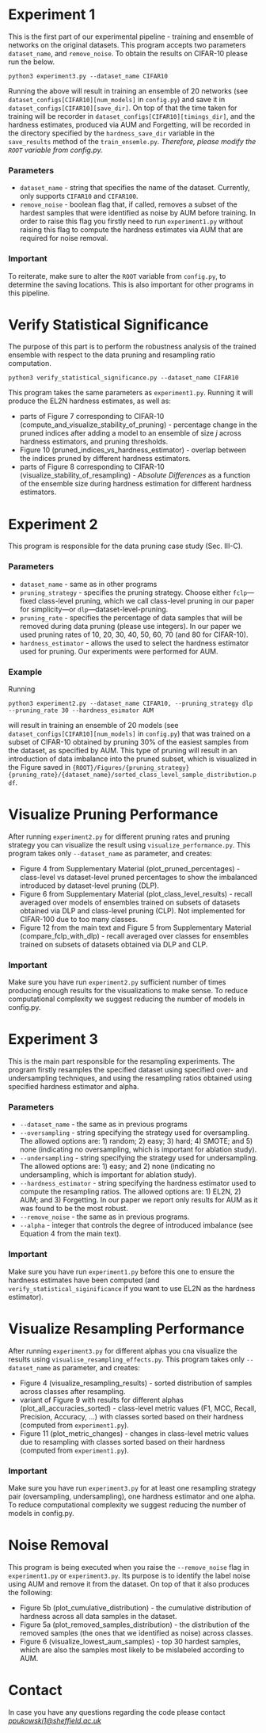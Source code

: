 # Experiment 1

This is the first part of our experimental pipeline - training and ensemble of networks on the original datasets.
This program accepts two parameters ``dataset_name``, and ``remove_noise``. To obtain the results on CIFAR-10 please 
run the below.

```
python3 experiment3.py --dataset_name CIFAR10
```

Running the above will result in training an ensemble of 20 networks (see `dataset_configs[CIFAR10][num_models]` in `config.py`) and 
save it in `dataset_configs[CIFAR10][save_dir]`. On top of that the time taken for training will be recorder in 
`dataset_configs[CIFAR10][timings_dir]`, and the hardness estimates, produced via AUM and Forgetting, will be recorded 
in the directory specified by the `hardness_save_dir` variable in the `save_results` method of the `train_ensemle.py`.
*Therefore, please modify the `ROOT` variable from config.py.*

### Parameters

  - ``dataset_name`` - string that specifies the name of the dataset. Currently, only supports `CIFAR10` and `CIFAR100`.
  - ``remove_noise`` - boolean flag that, if called, removes a subset of the hardest samples that were identified as 
noise by AUM before training. In order to raise this flag you firstly need to run `experiment1.py` without raising this 
flag to compute the hardness estimates via AUM that are required for noise removal.

### Important

To reiterate, make sure to alter the `ROOT` variable from `config.py`, to determine the saving locations. This is also 
important for other programs in this pipeline.

# Verify Statistical Significance

The purpose of this part is to perform the robustness analysis of the trained ensemble with respect to the data pruning 
and resampling ratio computation.

```
python3 verify_statistical_significance.py --dataset_name CIFAR10
```

This program takes the same parameters as `experiment1.py`. Running it will produce the EL2N hardness estimates, as 
well as:
  - parts of Figure 7 corresponding to CIFAR-10 (compute_and_visualize_stability_of_pruning) - percentage change in the 
pruned indices after adding a model to an ensemble of size $j$ across hardness estimators, and pruning thresholds.
  - Figure 10 (pruned_indices_vs_hardness_estimator) - overlap between the indices pruned by different hardness 
estimators.
  - parts of Figure 8 corresponding to CIFAR-10 (visualize_stability_of_resampling) - *Absolute Differences* as a function
of the ensemble size during hardness estimation for different hardness estimators.

# Experiment 2

This program is responsible for the data pruning case study (Sec. III-C).

### Parameters

  - ``dataset_name`` - same as in other programs
  - ``pruning_strategy`` - specifies the pruning strategy. Choose either `fclp`—fixed class-level pruning, which we call class-level pruning in our paper for simplicity—or `dlp`—dataset-level-pruning.
  - ``pruning_rate`` - specifies the percentage of data samples that will be removed during data pruning (please use integers). In our paper we used pruning rates of 10, 20, 30, 40, 50, 60, 70 (and 80 for CIFAR-10).
  - ``hardness_estimator`` - allows the used to select the hardness estimator used for pruning. Our experiments were performed for AUM.

### Example

Running 

```
python3 experiment2.py --dataset_name CIFAR10, --pruning_strategy dlp --pruning_rate 30 --hardness_esimator AUM
``` 

will result in training an ensemble of 20 models (see `dataset_configs[CIFAR10][num_models]` in `config.py`) that was
trained on a subset of CIFAR-10 obtained by pruning 30% of the easiest samples from the dataset, as specified by AUM.
This type of pruning will result in an introduction of data imbalance into the pruned subset, which is visualized in the 
Figure saved in `{ROOT}/Figures/{pruning_strategy}{pruning_rate}/{dataset_name}/sorted_class_level_sample_distribution.pdf`.

# Visualize Pruning Performance

After running `experiment2.py` for different pruning rates and pruning strategy you can visualize the result using 
`visualize_performance.py`. This program takes only `--dataset_name` as parameter, and creates:

  - Figure 4 from Supplementary Material (plot_pruned_percentages) - class-level vs dataset-level pruned percentages to 
show the imbalanced introduced by dataset-level pruning (DLP).
  - Figure 6 from Supplementary Material (plot_class_level_results) - recall averaged over models of ensembles 
trained on subsets of datasets obtained via DLP and class-level pruning (CLP). Not implemented for CIFAR-100 due to too 
many classes.
  - Figure 12 from the main text and Figure 5 from Supplementary Material (compare_fclp_with_dlp) - recall averaged over 
classes for ensembles trained on subsets of datasets obtained via DLP and CLP.

### Important

Make sure you have run `experiment2.py` sufficient number of times producing enough results for the visualizations to 
make sense. To reduce computational complexity we suggest reducing the number of models in config.py.

# Experiment 3

This is the main part responsible for the resampling experiments. The program firstly resamples the specified dataset
using specified over- and undersampling techniques, and using the resampling ratios obtained using specified hardness
estimator and alpha.

### Parameters

  - `--dataset_name` - the same as in previous programs
  - `--oversampling` - string specifying the strategy used for oversampling. The allowed options are: 1) random; 2) 
easy; 3) hard; 4) SMOTE; and 5) none (indicating no oversampling, which is important for ablation study).
  - `--undersampling` - string specifying the strategy used for undersampling. The allowed options are: 1) easy; and 2) 
none (indicating no undersampling, which is important for ablation study).
  - `--hardness_estimator` - string specifying the hardness estimator used to compute the resampling ratios. The allowed
options are: 1) EL2N, 2) AUM; and 3) Forgetting. In our paper we report only results for AUM as it was found to be the 
most robust.
  - `--remove_noise` - the same as in previous programs.
  - `--alpha` - integer that controls the degree of introduced imbalance (see Equation 4 from the main text).

### Important

Make sure you have run `experiment1.py` before this one to ensure the hardness estimates have been computed (and 
`verify_statistical_siginificance` if you want to use EL2N as the hardness estimator).

# Visualize Resampling Performance

After running `experiment3.py` for different alphas you cna visualize the results using 
`visualise_resampling_effects.py`. This program takes only `--dataset_name` as parameter, and creates:

  - Figure 4 (visualize_resampling_results) - sorted distribution of samples across classes after resampling.
  - variant of Figure 9 with results for different alphas (plot_all_accuracies_sorted) - class-level metric values (F1, 
MCC, Recall, Precision, Accuracy, ...) with classes sorted based on their hardness (computed from `experiment1.py`).
  - Figure 11 (plot_metric_changes) - changes in class-level metric values due to resampling with classes sorted based
on their hardness (computed from `experiment1.py`).

### Important

Make sure you have run `experiment3.py` for at least one resampling strategy pair (oversampling, undersampling), one 
hardness estimator and one alpha. To reduce computational complexity we suggest reducing the number of models in 
config.py.

# Noise Removal

This program is being executed when you raise the `--remove_noise` flag in `experiment1.py` or `experiment3.py`. Its
purpose is to identify the label noise using AUM and remove it from the dataset. On top of that it also produces the
following:

  - Figure 5b (plot_cumulative_distribution) - the cumulative distribution of hardness across all data samples in the
dataset.
  - Figure 5a (plot_removed_samples_distribution) - the distribution of the removed samples (the ones that we 
identified as noise) across classes.
  - Figure 6 (visualize_lowest_aum_samples) - top 30 hardest samples, which are also the samples most likely to be 
mislabeled according to AUM.

# Contact

In case you have any questions regarding the code please contact *ppukowski1@sheffield.ac.uk*